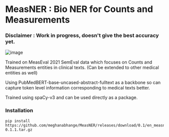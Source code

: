# MeasNER : Bio NER for Counts and Measurements

### Disclaimer : Work in progress, doesn't give the best accuracy yet.

![image](https://user-images.githubusercontent.com/34004739/120615321-c75e5d00-c475-11eb-9747-2bec7e2d849d.png)

Trained on MeasEval 2021 SemEval data which focuses on Counts and Measurements entities in clinical texts. (Can be extended to other medical entities as well)

Using PubMedBERT-base-uncased-abstract-fulltext as a backbone so can capture token level information corresponding to medical texts better. 

Trained using spaCy-v3 and can be used directly as a package. 


### Installation 
```
pip install https://github.com/meghanabhange/MeasNER/releases/download/0.1/en_measner-0.1.1.tar.gz
```
